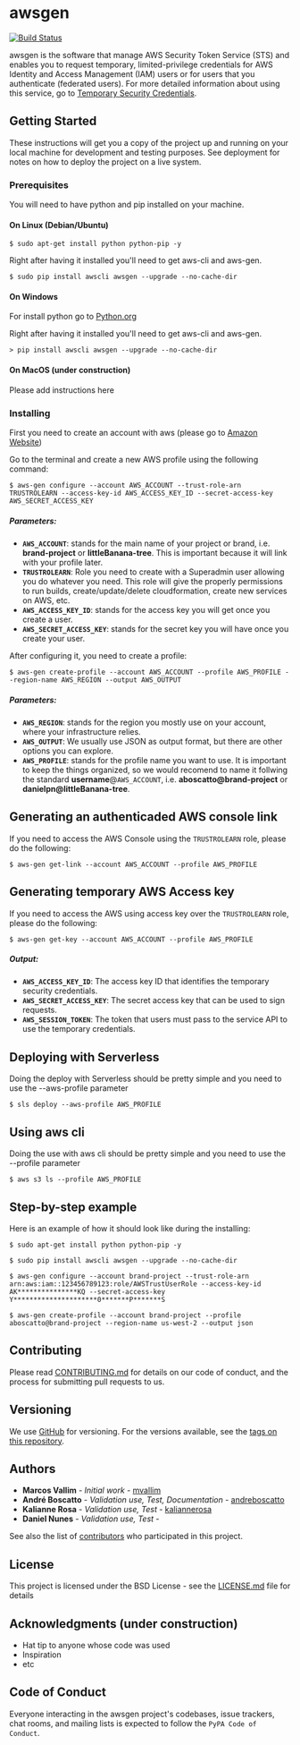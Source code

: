 # awsgen

[![Build Status](https://travis-ci.org/mvallim/aws-gen-cli.svg?branch=master)](https://travis-ci.org/mvallim/aws-gen-cli.svg?branch=master)

awsgen is the software that manage AWS Security Token Service (STS) and enables you to request temporary, limited-privilege credentials for AWS Identity and Access Management (IAM) users or for users that you authenticate (federated users).
For more detailed information about using this service, go to [Temporary Security Credentials](https://docs.aws.amazon.com/IAM/latest/UserGuide/id_credentials_temp.html).

## Getting Started

These instructions will get you a copy of the project up and running on your local machine for development and testing purposes. See deployment for notes on how to deploy the project on a live system.

### Prerequisites

You will need to have python and pip installed on your machine.

#### On Linux (Debian/Ubuntu)

```
$ sudo apt-get install python python-pip -y
```
Right after having it installed you'll need to get aws-cli and aws-gen.

```
$ sudo pip install awscli awsgen --upgrade --no-cache-dir
```

#### On Windows

For install python go to [Python.org](https://www.python.org/downloads/windows/)

Right after having it installed you'll need to get aws-cli and aws-gen.

```
> pip install awscli awsgen --upgrade --no-cache-dir
```

#### On MacOS (under construction)

Please add instructions here

### Installing

First you need to create an account with aws (please go to [Amazon Website](https://aws.amazon.com/))

Go to the terminal and create a new AWS profile using the following command:

```
$ aws-gen configure --account AWS_ACCOUNT --trust-role-arn TRUSTROLEARN --access-key-id AWS_ACCESS_KEY_ID --secret-access-key AWS_SECRET_ACCESS_KEY
```

##### Parameters:
* __`AWS_ACCOUNT`__: stands for the main name of your project or brand, i.e. __brand-project__ or __littleBanana-tree__. This is important because it will link with your profile later.
* __`TRUSTROLEARN`__: Role you need to create with a Superadmin user allowing you do whatever you need. This role will give the properly permissions to run builds, create/update/delete cloudformation, create new services on AWS, etc.
* __`AWS_ACCESS_KEY_ID`__: stands for the access key you will get once you create a user.
* __`AWS_SECRET_ACCESS_KEY`__: stands for the secret key you will have once you create your user.

After configuring it, you need to create a profile:

```
$ aws-gen create-profile --account AWS_ACCOUNT --profile AWS_PROFILE --region-name AWS_REGION --output AWS_OUTPUT
```

##### Parameters:
* __`AWS_REGION`__: stands for the region you mostly use on your account, where your infrastructure relies.
* __`AWS_OUTPUT`__: We usually use JSON as output format, but there are other options you can explore.
* __`AWS_PROFILE`__: stands for the profile name you want to use. It is important to keep the things organized, so we would recomend to name it follwing the standard __username__@`AWS_ACCOUNT`, i.e. __aboscatto@brand-project__ or __danielpn@littleBanana-tree__.

## Generating an authenticaded AWS console link

If you need to access the AWS Console using the `TRUSTROLEARN` role, please do the following:

```
$ aws-gen get-link --account AWS_ACCOUNT --profile AWS_PROFILE
```

## Generating temporary AWS Access key

If you need to access the AWS using access key over the `TRUSTROLEARN` role, please do the following:

```
$ aws-gen get-key --account AWS_ACCOUNT --profile AWS_PROFILE
```
##### Output:
* __`AWS_ACCESS_KEY_ID`__: The access key ID that identifies the temporary security credentials.
* __`AWS_SECRET_ACCESS_KEY`__: The secret access key that can be used to sign requests.
* __`AWS_SESSION_TOKEN`__: The token that users must pass to the service API to use the temporary credentials.

## Deploying with Serverless

Doing the deploy with Serverless should be pretty simple and you need to use the --aws-profile parameter

```
$ sls deploy --aws-profile AWS_PROFILE
```
## Using aws cli

Doing the use with aws cli should be pretty simple and you need to use the --profile parameter

```
$ aws s3 ls --profile AWS_PROFILE
```

## Step-by-step example

Here is an example of how it should look like during the installing:
```
$ sudo apt-get install python python-pip -y
```
```
$ sudo pip install awscli awsgen --upgrade --no-cache-dir
```
```
$ aws-gen configure --account brand-project --trust-role-arn arn:aws:iam::123456789123:role/AWSTrustUserRole --access-key-id AK***************KQ --secret-access-key Y*********************0*******P*******S
```
```
$ aws-gen create-profile --account brand-project --profile aboscatto@brand-project --region-name us-west-2 --output json
```

## Contributing

Please read [CONTRIBUTING.md](https://github.com/mvallim/aws-gen-cli/blob/master/CONTRIBUTING.md) for details on our code of conduct, and the process for submitting pull requests to us.

## Versioning

We use [GitHub](https://github.com/mvallim/aws-gen-cli) for versioning. For the versions available, see the [tags on this repository](https://github.com/mvallim/aws-gen-cli/tags). 

## Authors

* **Marcos Vallim** - *Initial work* - [mvallim](https://github.com/mvallim)
* **André Boscatto** - *Validation use, Test, Documentation* - [andreboscatto](https://github.com/andreboscatto)
* **Kalianne Rosa** - *Validation use, Test* - [kaliannerosa](https://github.com/KalianneRosa)
* **Daniel Nunes** - *Validation use, Test* - []()

See also the list of [contributors](https://github.com/mvallim/aws-gen-cli/blob/master/CONTRIBUTORS.txt) who participated in this project.

## License

This project is licensed under the BSD License - see the [LICENSE.md](LICENSE.md) file for details

## Acknowledgments (under construction)

* Hat tip to anyone whose code was used
* Inspiration
* etc

## Code of Conduct

Everyone interacting in the awsgen project's codebases, issue trackers, chat rooms, and mailing lists is expected to follow the `PyPA Code of Conduct`.
